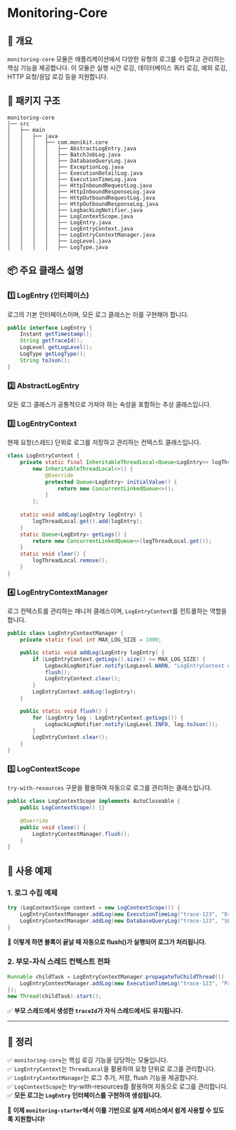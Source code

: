 # Monitoring-Core

## 📌 개요
`monitoring-core` 모듈은 애플리케이션에서 다양한 유형의 로그를 수집하고 관리하는 핵심 기능을 제공합니다.
이 모듈은 실행 시간 로깅, 데이터베이스 쿼리 로깅, 예외 로깅, HTTP 요청/응답 로깅 등을 지원합니다.

## 📁 패키지 구조
```
monitoring-core
│── src
│   ├── main
│   │   ├── java
│   │   │   ├── com.monikit.core
│   │   │   │   ├── AbstractLogEntry.java
│   │   │   │   ├── BatchJobLog.java
│   │   │   │   ├── DatabaseQueryLog.java
│   │   │   │   ├── ExceptionLog.java
│   │   │   │   ├── ExecutionDetailLog.java
│   │   │   │   ├── ExecutionTimeLog.java
│   │   │   │   ├── HttpInboundRequestLog.java
│   │   │   │   ├── HttpInboundResponseLog.java
│   │   │   │   ├── HttpOutboundRequestLog.java
│   │   │   │   ├── HttpOutboundResponseLog.java
│   │   │   │   ├── LogbackLogNotifier.java
│   │   │   │   ├── LogContextScope.java
│   │   │   │   ├── LogEntry.java
│   │   │   │   ├── LogEntryContext.java
│   │   │   │   ├── LogEntryContextManager.java
│   │   │   │   ├── LogLevel.java
│   │   │   │   ├── LogType.java
```

## 📦 주요 클래스 설명
### 1️⃣ **LogEntry (인터페이스)**
로그의 기본 인터페이스이며, 모든 로그 클래스는 이를 구현해야 합니다.
```java
public interface LogEntry {
    Instant getTimestamp();
    String getTraceId();
    LogLevel getLogLevel();
    LogType getLogType();
    String toJson();
}
```

### 2️⃣ **AbstractLogEntry**
모든 로그 클래스가 공통적으로 가져야 하는 속성을 포함하는 추상 클래스입니다.

### 3️⃣ **LogEntryContext**
현재 요청(스레드) 단위로 로그를 저장하고 관리하는 컨텍스트 클래스입니다.
```java
class LogEntryContext {
    private static final InheritableThreadLocal<Queue<LogEntry>> logThreadLocal =
        new InheritableThreadLocal<>() {
            @Override
            protected Queue<LogEntry> initialValue() {
                return new ConcurrentLinkedQueue<>();
            }
        };
    
    static void addLog(LogEntry logEntry) {
        logThreadLocal.get().add(logEntry);
    }
    static Queue<LogEntry> getLogs() {
        return new ConcurrentLinkedQueue<>(logThreadLocal.get());
    }
    static void clear() {
        logThreadLocal.remove();
    }
}
```

### 4️⃣ **LogEntryContextManager**
로그 컨텍스트를 관리하는 매니저 클래스이며, `LogEntryContext`를 컨트롤하는 역할을 합니다.
```java
public class LogEntryContextManager {
    private static final int MAX_LOG_SIZE = 1000;

    public static void addLog(LogEntry logEntry) {
        if (LogEntryContext.getLogs().size() >= MAX_LOG_SIZE) {
            LogbackLogNotifier.notify(LogLevel.WARN, "LogEntryContext cleared due to size limit");
            flush();
            LogEntryContext.clear();
        }
        LogEntryContext.addLog(logEntry);
    }

    public static void flush() {
        for (LogEntry log : LogEntryContext.getLogs()) {
            LogbackLogNotifier.notify(LogLevel.INFO, log.toJson());
        }
        LogEntryContext.clear();
    }
}
```

### 5️⃣ **LogContextScope**
`try-with-resources` 구문을 활용하여 자동으로 로그를 관리하는 클래스입니다.
```java
public class LogContextScope implements AutoCloseable {
    public LogContextScope() {}
    
    @Override
    public void close() {
        LogEntryContextManager.flush();
    }
}
```

## 🚀 사용 예제
### **1. 로그 수집 예제**
```java
try (LogContextScope context = new LogContextScope()) {
    LogEntryContextManager.addLog(new ExecutionTimeLog("trace-123", "OrderService", "processOrder", 300, LogLevel.INFO));
    LogEntryContextManager.addLog(new DatabaseQueryLog("trace-123", "SELECT * FROM orders", 120, "primary-db", "orders", "{}", 0, 10, LogLevel.DEBUG));
}
```
📌 **이렇게 하면 블록이 끝날 때 자동으로 flush()가 실행되어 로그가 처리됩니다.**

### **2. 부모-자식 스레드 컨텍스트 전파**
```java
Runnable childTask = LogEntryContextManager.propagateToChildThread(() -> {
    LogEntryContextManager.addLog(new ExecutionTimeLog("trace-123", "PaymentService", "processPayment", 200, LogLevel.INFO));
});
new Thread(childTask).start();
```
✅ **부모 스레드에서 생성한 `traceId`가 자식 스레드에서도 유지됩니다.**

---
## 📌 정리
✅ `monitoring-core`는 핵심 로깅 기능을 담당하는 모듈입니다.  
✅ `LogEntryContext`는 `ThreadLocal`을 활용하여 요청 단위로 로그를 관리합니다.  
✅ `LogEntryContextManager`는 로그 추가, 저장, flush 기능을 제공합니다.  
✅ `LogContextScope`는 try-with-resources를 활용하여 자동으로 로그를 관리합니다.  
✅ **모든 로그는 `LogEntry` 인터페이스를 구현하여 생성됩니다.**

🚀 **이제 `monitoring-starter`에서 이를 기반으로 실제 서비스에서 쉽게 사용할 수 있도록 지원합니다!**

